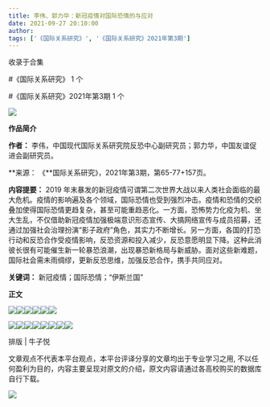 ```yaml
---
title: 李伟、郭力华：新冠疫情对国际恐情的与应对
date: 2021-09-27 20:10:00
author: 
tags: ['《国际关系研究》', '《国际关系研究》2021年第3期']
---
```



收录于合集

#《国际关系研究》 1 个

#《国际关系研究》2021年第3期 1 个

![](/images/500/2.gif)

  

**作品简介**

 **作者：** 李伟，中国现代国际关系研究院反恐中心副研究员；郭力华，中国友谊促进会副研究员。

 **来源： 《**国际关系研究》，2021年第3期，第65-77+157页。

 **内容提要：** 2019
年末暴发的新冠疫情可谓第二次世界大战以来人类社会面临的最大危机。疫情的影响遍及各个领域，国际恐情也受到强烈冲击。疫情和恐情的交织叠加使得国际恐情更趋复杂，甚至可能重趋恶化。一方面，恐怖势力化疫为机、坐大生乱，不仅借助新冠疫情加强极端意识形态宣传、大搞网络宣传与成员招募，还通过加强社会治理扮演“影子政府”角色，其实力不断增长。另一方面，各国的打恐行动和反恐合作受疫情影响，反恐资源和投入减少，反恐意愿明显下降。这种此消彼长很有可能催生新一轮暴恐浪潮，出现暴恐新格局与新威胁。面对这些新难题，国际社会需未雨绸缪，更新反恐思维，加强反恐合作，携手共同应对。

 **关键词：** 新冠疫情；国际恐情；“伊斯兰国”

  

 **正文**

![](/images/500/3.jpeg)![](/images/500/4.jpeg)![](/images/500/5.jpeg)![](/images/500/6.jpeg)![](/images/500/7.jpeg)![](/images/500/8.jpeg)

  

![](/images/500/9.jpeg)![](/images/500/10.jpeg)![](/images/500/11.jpeg)![](/images/500/12.jpeg)![](/images/500/13.jpeg)![](/images/500/14.jpeg)![](/images/500/15.jpeg)![](/images/500/16.jpeg)

排版 | 牛子悦  

文章观点不代表本平台观点，本平台评译分享的文章均出于专业学习之用, 不以任何盈利为目的，内容主要呈现对原文的介绍，原文内容请通过各高校购买的数据库自行下载。

![](/images/500/17.gif)

